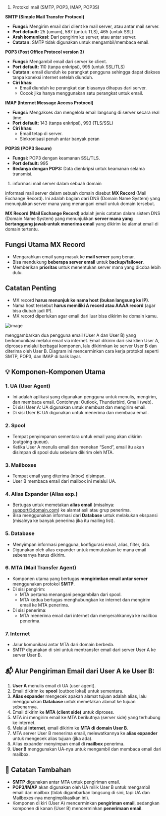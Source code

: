 1. Protokol mail (SMTP, POP3, IMAP, POP3S)

**SMTP (Simple Mail Transfer Protocol)**

- **Fungsi:** Mengirim email dari client ke mail server, atau antar mail server.
- **Port default:** 25 (umum), 587 (untuk TLS), 465 (untuk SSL)
- **Arah komunikasi:** Dari pengirim ke server, atau antar server.
- **Catatan:** SMTP tidak digunakan untuk mengambil/membaca email.

**POP3 (Post Office Protocol version 3)**

- **Fungsi:** Mengambil email dari server ke client.
- **Port default:** 110 (tanpa enkripsi), 995 (untuk SSL/TLS)
- **Catatan:** email diunduh ke perangkat pengguna sehingga dapat diakses tanpa koneksi internet setelah diunduh.
- **Ciri khas:**
  - Email diunduh ke perangkat dan biasanya dihapus dari server.
  - Cocok jika hanya menggunakan satu perangkat untuk email.

**IMAP (Internet Message Access Protocol)**

- **Fungsi:** Mengakses dan mengelola email langsung di server secara real time.
- **Port default:** 143 (tanpa enkripsi), 993 (TLS/SSL)
- **Ciri khas:**
  - Email tetap di server.
  - Sinkronisasi penuh antar banyak peran

**POP3S (POP3 Secure)**

- **Fungsi:** POP3 dengan keamanan SSL/TLS.
- **Port default:** 995
- **Bedanya dengan POP3:** Data dienkripsi untuk keamanan selama transmisi.

1. informasi mail server dalam sebuah domain

informasi mail server dalam sebuah domain disebut **MX Record** (Mail Exchange Record). Ini adalah bagian dari DNS (Domain Name System) yang menunjukkan server mana yang menangani email untuk domain tersebut.

**MX Record (Mail Exchange Record)** adalah jenis catatan dalam sistem DNS (Domain Name System) yang menunjukkan **server mana yang bertanggung jawab untuk menerima email** yang dikirim ke alamat email di domain tertentu.

## Fungsi Utama MX Record

- Mengarahkan email yang masuk ke **mail server** yang benar.
- Bisa mendukung **beberapa server email** untuk **backup/failover**.
- Memberikan **prioritas** untuk menentukan server mana yang dicoba lebih dulu.

## Catatan Penting

- MX record **harus menunjuk ke nama host (bukan langsung ke IP)**.
- Nama host tersebut **harus memiliki A record atau AAAA record** (agar bisa diubah jadi IP).
- MX record diperlukan agar email dari luar bisa dikirim ke domain kamu.

![image](https://github.com/user-attachments/assets/f27c3720-2546-49f0-845d-ba782d937d98)


menggambarkan dua pengguna email (User A dan User B) yang berkomunikasi melalui email via internet. Email dikirim dari sisi klien User A, diproses melalui berbagai komponen, lalu dikirimkan ke server User B dan diterima oleh User B. Diagram ini mencerminkan cara kerja protokol seperti SMTP, POP3, dan IMAP di balik layar.

## 💡 Komponen-Komponen Utama

### 1\. **UA (User Agent)**

- Ini adalah aplikasi yang digunakan pengguna untuk menulis, mengirim, dan membaca email. Contohnya: Outlook, Thunderbird, Gmail (web).
- Di sisi User A: UA digunakan untuk membuat dan mengirim email.
- Di sisi User B: UA digunakan untuk menerima dan membaca email.

### 2\. **Spool**

- Tempat penyimpanan sementara untuk email yang akan dikirim (outgoing queue).
- Ketika User A menulis email dan menekan “Send”, email itu akan disimpan di spool dulu sebelum dikirim oleh MTA.

### 3\. **Mailboxes**

- Tempat email yang diterima (inbox) disimpan.
- User B membaca email dari mailbox ini melalui UA.

### 4\. **Alias Expander (Alias exp.)**

- Bertugas untuk memetakan **alias email** (misalnya: <support@domain.com>) ke alamat asli atau grup penerima.
- Bisa menggunakan informasi dari **Database** untuk melakukan ekspansi (misalnya ke banyak penerima jika itu mailing list).

### 5\. **Database**

- Menyimpan informasi pengguna, konfigurasi email, alias, filter, dsb.
- Digunakan oleh alias expander untuk memutuskan ke mana email sebenarnya harus dikirim.

### 6\. **MTA (Mail Transfer Agent)**

- Komponen utama yang bertugas **mengirimkan email antar server** menggunakan protokol **SMTP**.
- Di sisi pengirim:
  - MTA pertama menangani pengambilan dari spool.
  - MTA kedua bertugas menghubungkan ke internet dan mengirim email ke MTA penerima.
- Di sisi penerima:
  - MTA menerima email dari internet dan menyerahkannya ke mailbox penerima.

### 7\. **Internet**

- Jalur komunikasi antar MTA dari domain berbeda.
- SMTP digunakan di sini untuk mentransfer email dari server User A ke server User B.

## 📬 **Alur Pengiriman Email dari User A ke User B:**

1. **User A** menulis email di UA (user agent).
2. Email dikirim ke **spool** (outbox lokal) untuk sementara.
3. **Alias expander** mengecek apakah alamat tujuan adalah alias, lalu menggunakan **Database** untuk memetakan alamat ke tujuan sebenarnya.
4. Email dikirim ke **MTA (client side)** untuk diproses.
5. MTA ini mengirim email ke MTA berikutnya (server side) yang terhubung ke internet.
6. Melalui **internet**, email dikirim ke **MTA di domain User B**.
7. MTA server User B menerima email, melewatkannya ke **alias expander** untuk mengecek alias tujuan (jika ada).
8. Alias expander menyimpan email di **mailbox** penerima.
9. **User B** menggunakan UA-nya untuk mengambil dan membaca email dari mailbox.

## 📘 Catatan Tambahan

- **SMTP** digunakan antar MTA untuk pengiriman email.
- **POP3/IMAP** akan digunakan oleh UA milik User B untuk mengambil email dari mailbox (tidak digambarkan langsung di sini, tapi UA dan Mailboxes-nya mengimplikasikan ini).
- Komponen di kiri (User A) mencerminkan **pengiriman email**, sedangkan komponen di kanan (User B) mencerminkan **penerimaan email**.
